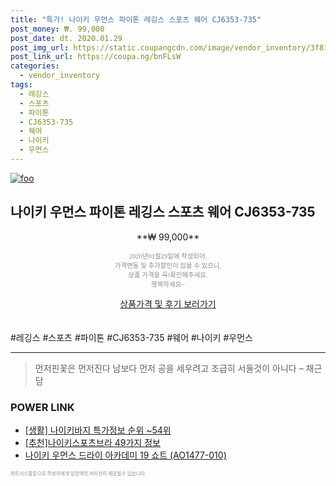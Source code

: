 ```yaml
--- 
title: "특가! 나이키 우먼스 파이톤 레깅스 스포츠 웨어 CJ6353-735" 
post_money: ₩. 99,000 
post_date: dt. 2020.01.29 
post_img_url: https://static.coupangcdn.com/image/vendor_inventory/3f81/111cadbea28d6481db4b5d23bcd5b312d7dad3080c678e987bf0a3cd2c1d.png 
post_link_url: https://coupa.ng/bnFLsW 
categories: 
  - vendor_inventory 
tags: 
  - 레깅스 
  - 스포츠 
  - 파이톤 
  - CJ6353-735 
  - 웨어 
  - 나이키 
  - 우먼스 
--- 
```

[![foo](https://static.coupangcdn.com/image/vendor_inventory/3f81/111cadbea28d6481db4b5d23bcd5b312d7dad3080c678e987bf0a3cd2c1d.png)](https://coupa.ng/bnFLsW) 

## 나이키 우먼스 파이톤 레깅스 스포츠 웨어 CJ6353-735 
<p style="text-align: center;">**₩ 99,000**</p> 
<p style="text-align: center;"><span style="color: #898c8f; font-family: Georgia,Times,serif; font-size: 0.75em;">2020년01월29일에 작성되어, <br>가격변동 및 추가할인이 있을 수 있으니,<br> 상품 가격을 꼭!확인해주세요.<br>행복하세요~</span> 
</p>	 
<div markdown="0" style="text-align: center;"><a href="https://coupa.ng/bnFLsW" class="btn btn--success">상품가격 및 후기 보러가기</a></div> 
<br><br> 
  #레깅스 #스포츠 #파이톤 #CJ6353-735 #웨어 #나이키 #우먼스 
<hr> 

> 먼저핀꽃은 먼저진다  남보다 먼저 공을 세우려고 조급히 서둘것이 아니다 – 채근담 


### POWER LINK

* <a href="https://blog.naver.com/sakai111/221776663474" target="_blank"> [생활] 나이키바지 특가정보 순위 ~54위</a>
* <a href="https://blog.naver.com/fasyy4321/221785231735" target="_blank">[추천]나이키스포츠브라 49가지 정보</a>
* <a href="https://blog.naver.com/santokki14/221786876113" target="_blank">나이키 우먼스 드라이 아카데미 19 쇼트 (AO1477-010)</a>

<span style="color: #898c8f; font-family: Georgia,Times,serif; font-size: 0.55em;">파트너스활동으로 작성자에게 일정액의 커미션이 제공될수 있습니다.</span> 

